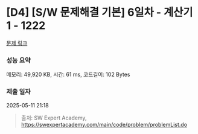 # [D4] [S/W 문제해결 기본] 6일차 - 계산기1 - 1222 

[문제 링크](https://swexpertacademy.com/main/code/problem/problemDetail.do?contestProbId=AV14mbSaAEwCFAYD) 

### 성능 요약

메모리: 49,920 KB, 시간: 61 ms, 코드길이: 102 Bytes

### 제출 일자

2025-05-11 21:18



> 출처: SW Expert Academy, https://swexpertacademy.com/main/code/problem/problemList.do